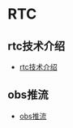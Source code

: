 # RTC


## rtc技术介绍

- [rtc技术介绍](rtc.md)

## obs推流

- [obs推流](https://github.com/cherishman2005/rtc/wiki/obs%E6%8E%A8%E6%B5%81)

